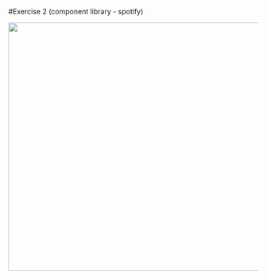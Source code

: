 #Exercise 2 (component library - spotify)


<img src="https://user-images.githubusercontent.com/107023977/219369645-567446f4-7524-4d19-a921-c77cda8e58ed.jpg" width="1000" height = "500">

